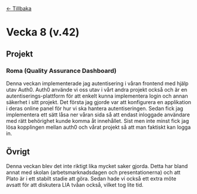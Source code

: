 [← Tillbaka](../README.md)

# Vecka 8 (v.42)

## Projekt

### Roma (Quality Assurance Dashboard)

Denna veckan implementerade jag autentisering i våran frontend med hjälp utav Auth0. Auth0 använde vi oss utav i vårt andra projekt också och är en autentiserings-plattform
för att enkelt kunna implementera login och annan säkerhet i sitt projekt. Det första jag gjorde var att konfigurera en applikation i deras online panel för hur vi ska hantera
autentiseringen. Sedan fick jag implementera ett sätt låsa ner våran sida så att endast inloggade användare med rätt behörighet kunde komma åt innehållet. Sist men inte minst
fick jag lösa kopplingen mellan auth0 och vårat projekt så att man faktiskt kan logga in.

## Övrigt

Denna veckan blev det inte riktigt lika mycket saker gjorda. Detta har bland annat med skolan (arbetsmarknadsdagen och presentationerna) och att Plato är i ett stabilt stadie
att göra. Sedan hade vi också ett extra möte avsatt för att diskutera LIA tvåan också, vilket tog lite tid.
